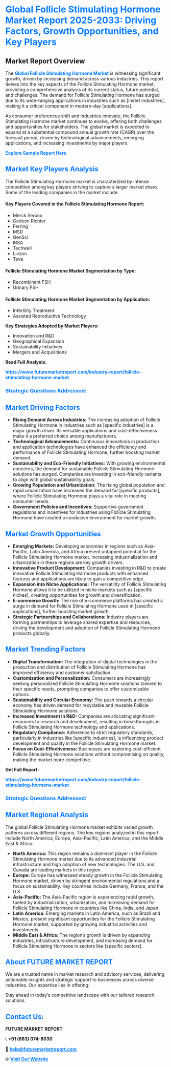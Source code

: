 <h1 style="color: #007BFF;">Global Follicle Stimulating Hormone Market Report 2025-2033: Driving Factors, Growth Opportunities, and Key Players</h1>

<section id="overview">
<h2>Market Report Overview</h2>
<p>The <a href="https://www.futuremarketreport.com/industry-report/follicle-stimulating-hormone-market" style="color: #007BFF; text-decoration: none;"><strong>Global Follicle Stimulating Hormone Market</strong></a> is witnessing significant growth, driven by increasing demand across various industries. This report delves into the key aspects of the Follicle Stimulating Hormone market, providing a comprehensive analysis of its current status, future potential, and challenges. The demand for Follicle Stimulating Hormone has surged due to its wide-ranging applications in industries such as [insert industries], making it a critical component in modern-day [applications].</p>
<p>As consumer preferences shift and industries innovate, the Follicle Stimulating Hormone market continues to evolve, offering both challenges and opportunities for stakeholders. The global market is expected to expand at a substantial compound annual growth rate (CAGR) over the forecast period, driven by technological advancements, emerging applications, and increasing investments by major players.</p>
</section>

<section id="overview">
<p><a href="https://www.futuremarketreport.com/request-sample/reportId=80028" style="color: #007BFF; text-decoration: none;"><strong>Explore Sample Report Here</strong></a></p>
</section>

<section id="key-players">
<h2 style="color: #007BFF;">Market Key Players Analysis</h2>
<p>The Follicle Stimulating Hormone market is characterized by intense competition among key players striving to capture a larger market share. Some of the leading companies in the market include:</p>
<h4>Key Players Covered in the Follicle Stimulating Hormone Report:</h4>
<ul><li>Merck Serono</li><li>Gedeon Richter</li><li>Ferring</li><li>MSD</li><li>GenSci</li><li>IBSA</li><li>Techwell</li><li>Livzon</li><li>Teva</li></ul>
<h4>Follicle Stimulating Hormone Market Segmentation by Type:</h4>
<ul><li>Recombinant FSH</li><li>Urinary FSH</li></ul>

<h4>Follicle Stimulating Hormone Market Segmentation by Application:</h4>
<ul><li>Infertility Treatment</li><li>Assisted Reproductive Technology</li></ul>
<p><strong>Key Strategies Adopted by Market Players:</strong></p>
<ul>
<li>Innovation and R&D</li>
<li>Geographical Expansion</li>
<li>Sustainability Initiatives</li>
<li>Mergers and Acquisitions</li>
</ul>
</section>

<section>
<p><strong>Read Full Analysis: </strong></p><a href="https://www.futuremarketreport.com/industry-report/follicle-stimulating-hormone-market" style="color: #007BFF; text-decoration: none;"><strong>https://www.futuremarketreport.com/industry-report/follicle-stimulating-hormone-market</strong></a>
<h3 style="color: #007BFF;">Strategic Questions Addressed:</h3>
</section>

<section id="driving-factors">
<h2 style="color: #007BFF;">Market Driving Factors</h2>
<ul>
<li><strong>Rising Demand Across Industries:</strong> The increasing adoption of Follicle Stimulating Hormone in industries such as [specific industries] is a major growth driver. Its versatile applications and cost-effectiveness make it a preferred choice among manufacturers.</li>
<li><strong>Technological Advancements:</strong> Continuous innovations in production and application technologies have enhanced the efficiency and performance of Follicle Stimulating Hormone, further boosting market demand.</li>
<li><strong>Sustainability and Eco-Friendly Initiatives:</strong> With growing environmental concerns, the demand for sustainable Follicle Stimulating Hormone solutions has surged. Companies are investing in eco-friendly variants to align with global sustainability goals.</li>
<li><strong>Growing Population and Urbanization:</strong> The rising global population and rapid urbanization have increased the demand for [specific products], where Follicle Stimulating Hormone plays a vital role in meeting consumer needs.</li>
<li><strong>Government Policies and Incentives:</strong> Supportive government regulations and incentives for industries using Follicle Stimulating Hormone have created a conducive environment for market growth.</li>
</ul>
</section>

<section id="growth-opportunities">
<h2 style="color: #007BFF;">Market Growth Opportunities</h2>
<ul>
<li><strong>Emerging Markets:</strong> Developing economies in regions such as Asia-Pacific, Latin America, and Africa present untapped potential for the Follicle Stimulating Hormone market. Increasing industrialization and urbanization in these regions are key growth drivers.</li>
<li><strong>Innovative Product Development:</strong> Companies investing in R&D to create innovative Follicle Stimulating Hormone products with enhanced features and applications are likely to gain a competitive edge.</li>
<li><strong>Expansion into Niche Applications:</strong> The versatility of Follicle Stimulating Hormone allows it to be utilized in niche markets such as [specific niches], creating opportunities for growth and diversification.</li>
<li><strong>E-commerce Growth:</strong> The rise of e-commerce platforms has created a surge in demand for Follicle Stimulating Hormone used in [specific applications], further boosting market growth.</li>
<li><strong>Strategic Partnerships and Collaborations:</strong> Industry players are forming partnerships to leverage shared expertise and resources, driving the development and adoption of Follicle Stimulating Hormone products globally.</li>
</ul>
</section>

<section id="trending-factors">
<h2 style="color: #007BFF;">Market Trending Factors</h2>
<ul>
<li><strong>Digital Transformation:</strong> The integration of digital technologies in the production and distribution of Follicle Stimulating Hormone has improved efficiency and customer satisfaction.</li>
<li><strong>Customization and Personalization:</strong> Consumers are increasingly seeking personalized Follicle Stimulating Hormone solutions tailored to their specific needs, prompting companies to offer customizable options.</li>
<li><strong>Sustainability and Circular Economy:</strong> The push towards a circular economy has driven demand for recyclable and reusable Follicle Stimulating Hormone solutions.</li>
<li><strong>Increased Investment in R&D:</strong> Companies are allocating significant resources to research and development, resulting in breakthroughs in Follicle Stimulating Hormone technology and applications.</li>
<li><strong>Regulatory Compliance:</strong> Adherence to strict regulatory standards, particularly in industries like [specific industries], is influencing product development and quality in the Follicle Stimulating Hormone market.</li>
<li><strong>Focus on Cost-Effectiveness:</strong> Businesses are exploring cost-efficient Follicle Stimulating Hormone solutions without compromising on quality, making the market more competitive.</li>
</ul>
</section>

<section>
<p><strong>Get Full Report: </strong></p><a href="https://www.futuremarketreport.com/industry-report/follicle-stimulating-hormone-market" style="color: #007BFF; text-decoration: none;"><strong>https://www.futuremarketreport.com/industry-report/follicle-stimulating-hormone-market</strong></a>
<h3 style="color: #007BFF;">Strategic Questions Addressed:</h3>
</section>


<section id="regional-analysis">
<h2 style="color: #007BFF;">Market Regional Analysis</h2>
<p>The global Follicle Stimulating Hormone market exhibits varied growth patterns across different regions. The key regions analyzed in this report include North America, Europe, Asia-Pacific, Latin America, and the Middle East & Africa:</p>
<ul>
<li><strong>North America:</strong> This region remains a dominant player in the Follicle Stimulating Hormone market due to its advanced industrial infrastructure and high adoption of new technologies. The U.S. and Canada are leading markets in this region.</li>
<li><strong>Europe:</strong> Europe has witnessed steady growth in the Follicle Stimulating Hormone market, driven by stringent environmental regulations and a focus on sustainability. Key countries include Germany, France, and the U.K.</li>
<li><strong>Asia-Pacific:</strong> The Asia-Pacific region is experiencing rapid growth, fueled by industrialization, urbanization, and increasing demand for Follicle Stimulating Hormone in countries like China, India, and Japan.</li>
<li><strong>Latin America:</strong> Emerging markets in Latin America, such as Brazil and Mexico, present significant opportunities for the Follicle Stimulating Hormone market, supported by growing industrial activities and investments.</li>
<li><strong>Middle East & Africa:</strong> The region’s growth is driven by expanding industries, infrastructure development, and increasing demand for Follicle Stimulating Hormone in sectors like [specific sectors].</li>
</ul>
</section>

<footer>
<h2 style="color: #007BFF;">About FUTURE MARKET REPORT</h2>
<p>We are a trusted name in market research and advisory services, delivering actionable insights and strategic support to businesses across diverse industries. Our expertise lies in offering:</p>

<p>Stay ahead in today’s competitive landscape with our tailored research solutions.</p>

<h2 style="color: #007BFF;">Contact Us:</h2>
<p><strong>FUTURE MARKET REPORT</strong></p>
<p>📞 <strong>+91 (883) 074-8030</strong></p>
<p>📧 <strong><a href="mailto:help@futuremarketreport.com" style="color: #007BFF;">help@futuremarketreport.com</a></strong></p>
<p>🌐 <strong><a href="https://www.futuremarketreport.com/" style="color: #007BFF;">Visit Our Website</a></strong></p>
</footer>
